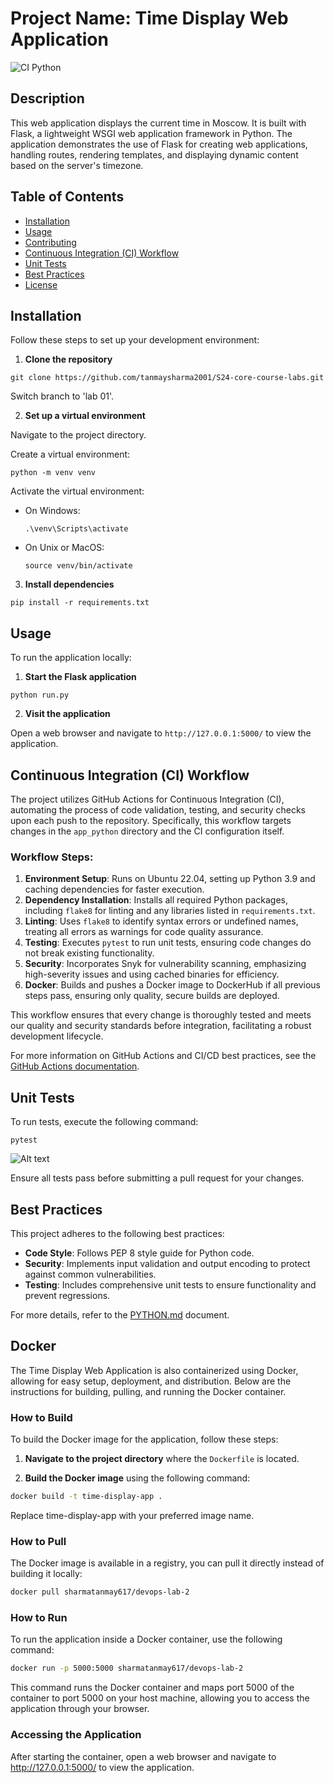 # Project Name: Time Display Web Application
![CI Python](https://github.com/tanmaysharma2001/S24-core-course-labs/actions/workflows/python_ci.yml/badge.svg)

## Description

This web application displays the current time in Moscow. It is built with Flask, a lightweight WSGI web application framework in Python. The application demonstrates the use of Flask for creating web applications, handling routes, rendering templates, and displaying dynamic content based on the server's timezone.

## Table of Contents

- [Installation](#installation)
- [Usage](#usage)
- [Contributing](#contributing)
- [Continuous Integration (CI) Workflow](#continuous-integration-ci-workflow)
- [Unit Tests](#unit-tests)
- [Best Practices](#best-practices)
- [License](#license)

## Installation

Follow these steps to set up your development environment:

1. **Clone the repository**

```
git clone https://github.com/tanmaysharma2001/S24-core-course-labs.git
```

Switch branch to 'lab 01'.

2. **Set up a virtual environment**

Navigate to the project directory.

Create a virtual environment:

```
python -m venv venv
```


Activate the virtual environment:

- On Windows:
  ```
  .\venv\Scripts\activate
  ```
- On Unix or MacOS:
  ```
  source venv/bin/activate
  ```

3. **Install dependencies**

```
pip install -r requirements.txt
```


## Usage

To run the application locally:

1. **Start the Flask application**

```
python run.py
```


2. **Visit the application**

Open a web browser and navigate to `http://127.0.0.1:5000/` to view the application.


## Continuous Integration (CI) Workflow

The project utilizes GitHub Actions for Continuous Integration (CI), automating the process of code validation, testing, and security checks upon each push to the repository. Specifically, this workflow targets changes in the `app_python` directory and the CI configuration itself.

### Workflow Steps:
1. **Environment Setup**: Runs on Ubuntu 22.04, setting up Python 3.9 and caching dependencies for faster execution.
2. **Dependency Installation**: Installs all required Python packages, including `flake8` for linting and any libraries listed in `requirements.txt`.
3. **Linting**: Uses `flake8` to identify syntax errors or undefined names, treating all errors as warnings for code quality assurance.
4. **Testing**: Executes `pytest` to run unit tests, ensuring code changes do not break existing functionality.
5. **Security**: Incorporates Snyk for vulnerability scanning, emphasizing high-severity issues and using cached binaries for efficiency.
6. **Docker**: Builds and pushes a Docker image to DockerHub if all previous steps pass, ensuring only quality, secure builds are deployed.

This workflow ensures that every change is thoroughly tested and meets our quality and security standards before integration, facilitating a robust development lifecycle.

For more information on GitHub Actions and CI/CD best practices, see the [GitHub Actions documentation](https://docs.github.com/en/actions).


## Unit Tests

To run tests, execute the following command:

```
pytest
```

![Alt text](https://assets.digitalocean.com/articles/alligator/boo.svg "a title")


Ensure all tests pass before submitting a pull request for your changes.


## Best Practices

This project adheres to the following best practices:

- **Code Style**: Follows PEP 8 style guide for Python code.
- **Security**: Implements input validation and output encoding to protect against common vulnerabilities.
- **Testing**: Includes comprehensive unit tests to ensure functionality and prevent regressions.

For more details, refer to the [PYTHON.md](PYTHON.md) document.

## Docker

The Time Display Web Application is also containerized using Docker, allowing for easy setup, deployment, and distribution. Below are the instructions for building, pulling, and running the Docker container.

### How to Build

To build the Docker image for the application, follow these steps:

1. **Navigate to the project directory** where the `Dockerfile` is located.

2. **Build the Docker image** using the following command:

```bash
docker build -t time-display-app .
```
Replace time-display-app with your preferred image name.

### How to Pull

The Docker image is available in a registry, you can pull it directly instead of building it locally:
```bash
docker pull sharmatanmay617/devops-lab-2
```

### How to Run

To run the application inside a Docker container, use the following command:

```bash
docker run -p 5000:5000 sharmatanmay617/devops-lab-2
```
This command runs the Docker container and maps port 5000 of the container to port 5000 on your host machine, allowing you to access the application through your browser.

### Accessing the Application

After starting the container, open a web browser and navigate to http://127.0.0.1:5000/ to view the application.